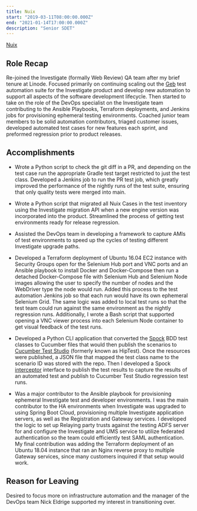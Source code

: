 ```yaml
---
title: Nuix
start: "2019-03-11T08:00:00.000Z"
end: "2021-01-14T17:00:00.000Z"
description: "Senior SDET"
---
```


<a href="https://www.nuix.com/" target="_blank">Nuix</a>

## Role Recap

Re-joined the Investigate (formally Web Review) QA team after my brief tenure at Linode. Focused primarily on continuing scaling out the <a href="https://gebish.org/" target="_blank">Geb</a> test automation suite for the Investigate product and develop new automation to support all aspects of the software development lifecycle. Then started to take on the role of the DevOps specialist on the Investigate team contributing to the Ansible Playbooks, Terraform deployments, and Jenkins jobs for provisioning ephemeral testing environments. Coached junior team members to be solid automation contributors, triaged customer issues, developed automated test cases for new features each sprint, and preformed regression prior to product releases.

## Accomplishments

- Wrote a Python script to check the git diff in a PR, and depending on the test case run the appropriate Gradle test target restricted to just the test class. Developed a Jenkins job to run the PR test job, which greatly improved the performance of the nightly runs of the test suite, ensuring that only quality tests were merged into main.

- Wrote a Python script that migrated all Nuix Cases in the test inventory using the Investigate migration API when a new engine version was incorporated into the product. Streamlined the process of getting test environments ready for release regression.

- Assisted the DevOps team in developing a framework to capture AMIs of test environments to speed up the cycles of testing different Investigate upgrade paths.

- Developed a Terraform deployment of Ubuntu 16.04 EC2 instance with Security Groups open for the Selenium Hub port and VNC ports and an Ansible playbook to install Docker and Docker-Compose then run a detached Docker-Compose file with Selenium Hub and Selenium Node images allowing the user to specify the number of nodes and the WebDriver type the node would run. Added this process to the test automation Jenkins job so that each run would have its own ephemeral Selenium Grid. The same logic was added to local test runs so that the test team could run against the same environment as the nightly regression runs. Additionally, I wrote a Bash script that supported opening a VNC viewer process into each Selenium Node container to get visual feedback of the test runs.

- Developed a Python CLI application that converted the <a href="https://spockframework.org/" target="_blank">Spock</a> BDD test classes to Cucumber files that would then publish the scenarios to <a href="https://cucumber.io/" target="_blank">Cucumber Test Studio</a> (formerly known as HipTest). Once the resources were published, a JSON file that mapped the test class name to the scenario ID was stored with the repo. Then I developed a Spock <a href="https://spockframework.org/spock/docs/1.1/extensions.html" target="_blank">interceptor</a> interface to publish the test results to capture the results of an automated test and publish to Cucumber Test Studio regression test runs.

- Was a major contributor to the Ansible playbook for provisioning ephemeral Investigate test and developer environments. I was the main contributor to the HA environments when Investigate was upgraded to using Spring Boot Cloud, provisioning multiple Investigate application servers, as well as the Registration and Gateway services. I developed the logic to set up Relaying party trusts against the testing ADFS server for and configure the Investigate and UMS service to utilize federated authentication so the team could efficiently test SAML authentication. My final contribution was adding the Terraform deployment of an Ubuntu 18.04 instance that ran an Nginx reverse proxy to multiple Gateway services, since many customers inquired if that setup would work.

## Reason for Leaving

Desired to focus more on infrastructure automation and the manager of the DevOps team Nick Eldrige supported my interest in transitioning over.
